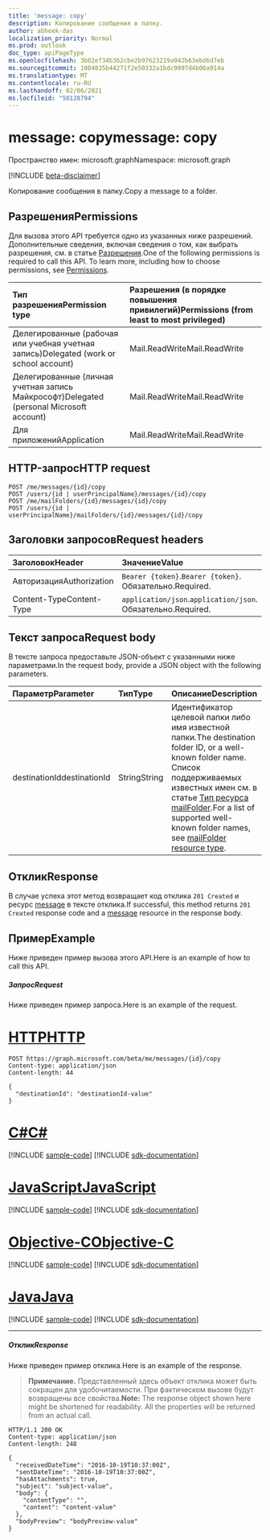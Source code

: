 ```yaml
---
title: 'message: copy'
description: Копирование сообщения в папку.
author: abheek-das
localization_priority: Normal
ms.prod: outlook
doc_type: apiPageType
ms.openlocfilehash: 3b02ef34b362cbe2b97623219a942b63ebd6d7eb
ms.sourcegitcommit: 1004835b44271f2e50332a1bdc9097d4b06a914a
ms.translationtype: MT
ms.contentlocale: ru-RU
ms.lasthandoff: 02/06/2021
ms.locfileid: "50128794"
---
```

# <a name="message-copy"></a><span data-ttu-id="73dc4-103">message: copy</span><span class="sxs-lookup"><span data-stu-id="73dc4-103">message: copy</span></span>

<span data-ttu-id="73dc4-104">Пространство имен: microsoft.graph</span><span class="sxs-lookup"><span data-stu-id="73dc4-104">Namespace: microsoft.graph</span></span>

[!INCLUDE [beta-disclaimer](../../includes/beta-disclaimer.md)]

<span data-ttu-id="73dc4-105">Копирование сообщения в папку.</span><span class="sxs-lookup"><span data-stu-id="73dc4-105">Copy a message to a folder.</span></span>

## <a name="permissions"></a><span data-ttu-id="73dc4-106">Разрешения</span><span class="sxs-lookup"><span data-stu-id="73dc4-106">Permissions</span></span>

<span data-ttu-id="73dc4-p101">Для вызова этого API требуется одно из указанных ниже разрешений. Дополнительные сведения, включая сведения о том, как выбрать разрешения, см. в статье [Разрешения](/graph/permissions-reference).</span><span class="sxs-lookup"><span data-stu-id="73dc4-p101">One of the following permissions is required to call this API. To learn more, including how to choose permissions, see [Permissions](/graph/permissions-reference).</span></span>

| <span data-ttu-id="73dc4-109">Тип разрешения</span><span class="sxs-lookup"><span data-stu-id="73dc4-109">Permission type</span></span> | <span data-ttu-id="73dc4-110">Разрешения (в порядке повышения привилегий)</span><span class="sxs-lookup"><span data-stu-id="73dc4-110">Permissions (from least to most privileged)</span></span> |
|:----------------|:--------------------------------------------|
|<span data-ttu-id="73dc4-111">Делегированные (рабочая или учебная учетная запись)</span><span class="sxs-lookup"><span data-stu-id="73dc4-111">Delegated (work or school account)</span></span> | <span data-ttu-id="73dc4-112">Mail.ReadWrite</span><span class="sxs-lookup"><span data-stu-id="73dc4-112">Mail.ReadWrite</span></span>    |
|<span data-ttu-id="73dc4-113">Делегированные (личная учетная запись Майкрософт)</span><span class="sxs-lookup"><span data-stu-id="73dc4-113">Delegated (personal Microsoft account)</span></span> | <span data-ttu-id="73dc4-114">Mail.ReadWrite</span><span class="sxs-lookup"><span data-stu-id="73dc4-114">Mail.ReadWrite</span></span>    |
|<span data-ttu-id="73dc4-115">Для приложений</span><span class="sxs-lookup"><span data-stu-id="73dc4-115">Application</span></span> | <span data-ttu-id="73dc4-116">Mail.ReadWrite</span><span class="sxs-lookup"><span data-stu-id="73dc4-116">Mail.ReadWrite</span></span> |

## <a name="http-request"></a><span data-ttu-id="73dc4-117">HTTP-запрос</span><span class="sxs-lookup"><span data-stu-id="73dc4-117">HTTP request</span></span>

<!-- { "blockType": "ignored" } -->

```http
POST /me/messages/{id}/copy
POST /users/{id | userPrincipalName}/messages/{id}/copy
POST /me/mailFolders/{id}/messages/{id}/copy
POST /users/{id | userPrincipalName}/mailFolders/{id}/messages/{id}/copy
```

## <a name="request-headers"></a><span data-ttu-id="73dc4-118">Заголовки запросов</span><span class="sxs-lookup"><span data-stu-id="73dc4-118">Request headers</span></span>

| <span data-ttu-id="73dc4-119">Заголовок</span><span class="sxs-lookup"><span data-stu-id="73dc4-119">Header</span></span> | <span data-ttu-id="73dc4-120">Значение</span><span class="sxs-lookup"><span data-stu-id="73dc4-120">Value</span></span> |
|:-------|:------|
| <span data-ttu-id="73dc4-121">Авторизация</span><span class="sxs-lookup"><span data-stu-id="73dc4-121">Authorization</span></span> | <span data-ttu-id="73dc4-122">`Bearer {token}`.</span><span class="sxs-lookup"><span data-stu-id="73dc4-122">`Bearer {token}`.</span></span> <span data-ttu-id="73dc4-123">Обязательно.</span><span class="sxs-lookup"><span data-stu-id="73dc4-123">Required.</span></span> |
| <span data-ttu-id="73dc4-124">Content-Type</span><span class="sxs-lookup"><span data-stu-id="73dc4-124">Content-Type</span></span> | <span data-ttu-id="73dc4-125">`application/json`.</span><span class="sxs-lookup"><span data-stu-id="73dc4-125">`application/json`.</span></span> <span data-ttu-id="73dc4-126">Обязательно.</span><span class="sxs-lookup"><span data-stu-id="73dc4-126">Required.</span></span> |

## <a name="request-body"></a><span data-ttu-id="73dc4-127">Текст запроса</span><span class="sxs-lookup"><span data-stu-id="73dc4-127">Request body</span></span>

<span data-ttu-id="73dc4-128">В тексте запроса предоставьте JSON-объект с указанными ниже параметрами.</span><span class="sxs-lookup"><span data-stu-id="73dc4-128">In the request body, provide a JSON object with the following parameters.</span></span>

| <span data-ttu-id="73dc4-129">Параметр</span><span class="sxs-lookup"><span data-stu-id="73dc4-129">Parameter</span></span> | <span data-ttu-id="73dc4-130">Тип</span><span class="sxs-lookup"><span data-stu-id="73dc4-130">Type</span></span> | <span data-ttu-id="73dc4-131">Описание</span><span class="sxs-lookup"><span data-stu-id="73dc4-131">Description</span></span> |
|:----------|:-----|:------------|
|<span data-ttu-id="73dc4-132">destinationId</span><span class="sxs-lookup"><span data-stu-id="73dc4-132">destinationId</span></span>|<span data-ttu-id="73dc4-133">String</span><span class="sxs-lookup"><span data-stu-id="73dc4-133">String</span></span>|<span data-ttu-id="73dc4-134">Идентификатор целевой папки либо имя известной папки.</span><span class="sxs-lookup"><span data-stu-id="73dc4-134">The destination folder ID, or a well-known folder name.</span></span> <span data-ttu-id="73dc4-135">Список поддерживаемых известных имен см. в статье [Тип ресурса mailFolder](../resources/mailfolder.md).</span><span class="sxs-lookup"><span data-stu-id="73dc4-135">For a list of supported well-known folder names, see [mailFolder resource type](../resources/mailfolder.md).</span></span>|

## <a name="response"></a><span data-ttu-id="73dc4-136">Отклик</span><span class="sxs-lookup"><span data-stu-id="73dc4-136">Response</span></span>

<span data-ttu-id="73dc4-137">В случае успеха этот метод возвращает код отклика `201 Created` и ресурс [message](../resources/message.md) в тексте отклика.</span><span class="sxs-lookup"><span data-stu-id="73dc4-137">If successful, this method returns `201 Created` response code and a [message](../resources/message.md) resource in the response body.</span></span>

## <a name="example"></a><span data-ttu-id="73dc4-138">Пример</span><span class="sxs-lookup"><span data-stu-id="73dc4-138">Example</span></span>

<span data-ttu-id="73dc4-139">Ниже приведен пример вызова этого API.</span><span class="sxs-lookup"><span data-stu-id="73dc4-139">Here is an example of how to call this API.</span></span>

##### <a name="request"></a><span data-ttu-id="73dc4-140">Запрос</span><span class="sxs-lookup"><span data-stu-id="73dc4-140">Request</span></span>

<span data-ttu-id="73dc4-141">Ниже приведен пример запроса.</span><span class="sxs-lookup"><span data-stu-id="73dc4-141">Here is an example of the request.</span></span>

# <a name="http"></a>[<span data-ttu-id="73dc4-142">HTTP</span><span class="sxs-lookup"><span data-stu-id="73dc4-142">HTTP</span></span>](#tab/http)
<!-- {
  "blockType": "request",
  "name": "message_copy"
}-->

```http
POST https://graph.microsoft.com/beta/me/messages/{id}/copy
Content-type: application/json
Content-length: 44

{
  "destinationId": "destinationId-value"
}
```
# <a name="c"></a>[<span data-ttu-id="73dc4-143">C#</span><span class="sxs-lookup"><span data-stu-id="73dc4-143">C#</span></span>](#tab/csharp)
[!INCLUDE [sample-code](../includes/snippets/csharp/message-copy-csharp-snippets.md)]
[!INCLUDE [sdk-documentation](../includes/snippets/snippets-sdk-documentation-link.md)]

# <a name="javascript"></a>[<span data-ttu-id="73dc4-144">JavaScript</span><span class="sxs-lookup"><span data-stu-id="73dc4-144">JavaScript</span></span>](#tab/javascript)
[!INCLUDE [sample-code](../includes/snippets/javascript/message-copy-javascript-snippets.md)]
[!INCLUDE [sdk-documentation](../includes/snippets/snippets-sdk-documentation-link.md)]

# <a name="objective-c"></a>[<span data-ttu-id="73dc4-145">Objective-C</span><span class="sxs-lookup"><span data-stu-id="73dc4-145">Objective-C</span></span>](#tab/objc)
[!INCLUDE [sample-code](../includes/snippets/objc/message-copy-objc-snippets.md)]
[!INCLUDE [sdk-documentation](../includes/snippets/snippets-sdk-documentation-link.md)]

# <a name="java"></a>[<span data-ttu-id="73dc4-146">Java</span><span class="sxs-lookup"><span data-stu-id="73dc4-146">Java</span></span>](#tab/java)
[!INCLUDE [sample-code](../includes/snippets/java/message-copy-java-snippets.md)]
[!INCLUDE [sdk-documentation](../includes/snippets/snippets-sdk-documentation-link.md)]

---


##### <a name="response"></a><span data-ttu-id="73dc4-147">Отклик</span><span class="sxs-lookup"><span data-stu-id="73dc4-147">Response</span></span>

<span data-ttu-id="73dc4-148">Ниже приведен пример отклика.</span><span class="sxs-lookup"><span data-stu-id="73dc4-148">Here is an example of the response.</span></span>

> <span data-ttu-id="73dc4-p105">**Примечание.** Представленный здесь объект отклика может быть сокращен для удобочитаемости. При фактическом вызове будут возвращены все свойства.</span><span class="sxs-lookup"><span data-stu-id="73dc4-p105">**Note:** The response object shown here might be shortened for readability. All the properties will be returned from an actual call.</span></span>
<!-- {
  "blockType": "response",
  "truncated": true,
  "@odata.type": "microsoft.graph.message"
} -->

```http
HTTP/1.1 200 OK
Content-type: application/json
Content-length: 248

{
  "receivedDateTime": "2016-10-19T10:37:00Z",
  "sentDateTime": "2016-10-19T10:37:00Z",
  "hasAttachments": true,
  "subject": "subject-value",
  "body": {
    "contentType": "",
    "content": "content-value"
  },
  "bodyPreview": "bodyPreview-value"
}
```

<!-- uuid: 8fcb5dbc-d5aa-4681-8e31-b001d5168d79
2015-10-25 14:57:30 UTC -->
<!--
{
  "type": "#page.annotation",
  "description": "message: copy",
  "keywords": "",
  "section": "documentation",
  "tocPath": "",
  "suppressions": [
  ]
}
-->


